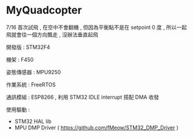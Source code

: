 # MyQuadcopter

7/16 首次試飛 , 在空中不會翻機 , 但因為平衡點不是在 setpoint 0 度 , 所以一起飛就會往一個方向飄走 , 沒辦法垂直起飛

開發版 : STM32F4

機架 : F450

姿態傳感器 : MPU9250

作業系統 : FreeRTOS

通訊模組 : ESP8266 , 利用 STM32 IDLE interrupt 搭配 DMA 收發 

使用驅動 : 
* STM32 HAL lib
* MPU DMP Driver ( https://github.com/fMeow/STM32_DMP_Driver )

